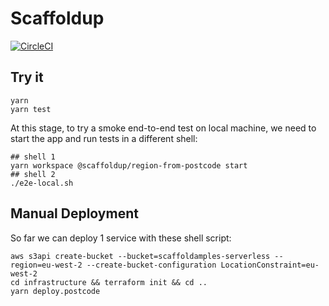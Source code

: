 # Scaffoldup

[![CircleCI](https://circleci.com/gh/ildella/scaffoldamples.svg?style=svg&circle-token=f049e49529737c3aab90d8ec09492822089fbf78)](https://circleci.com/gh/ildella/scaffoldup)

## Try it

```shell
yarn
yarn test
```

At this stage, to try a smoke end-to-end test on local machine, we need to start the app and run tests in a different shell:

```shell
## shell 1
yarn workspace @scaffoldup/region-from-postcode start
## shell 2
./e2e-local.sh
```

## Manual Deployment

So far we can deploy 1 service with these shell script:

```shell
aws s3api create-bucket --bucket=scaffoldamples-serverless --region=eu-west-2 --create-bucket-configuration LocationConstraint=eu-west-2
cd infrastructure && terraform init && cd ..
yarn deploy.postcode
```
